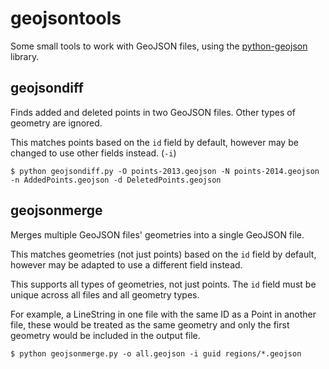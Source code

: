 # geojsontools #

Some small tools to work with GeoJSON files, using the [python-geojson](https://github.com/frewsxcv/python-geojson) library.

## geojsondiff ##

Finds added and deleted points in two GeoJSON files.  Other types of geometry are ignored.

This matches points based on the `id` field by default, however may be changed to use other fields instead. (`-i`)

```
$ python geojsondiff.py -O points-2013.geojson -N points-2014.geojson -n AddedPoints.geojson -d DeletedPoints.geojson
```

## geojsonmerge ##

Merges multiple GeoJSON files' geometries into a single GeoJSON file.

This matches geometries (not just points) based on the `id` field by default, however may be adapted to use a different field instead.

This supports all types of geometries, not just points.  The `id` field must be unique across all files and all geometry types.

For example, a LineString in one file with the same ID as a Point in another file, these would be treated as the same geometry and only the first geometry would be included in the output file.

```
$ python geojsonmerge.py -o all.geojson -i guid regions/*.geojson
```
